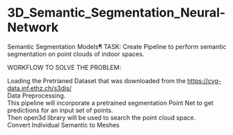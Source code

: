 # 3D_Semantic_Segmentation_Neural-Network

Semantic Segmentation Models¶
TASK: Create Pipeline to perform semantic segmentation on point clouds of indoor spaces.

WORKFLOW TO SOLVE THE PROBLEM:

Loading the Pretrianed Dataset that was downloaded from the https://cvg-data.inf.ethz.ch/s3dis/   
Data Preprocessing.    
This pipeline will incorporate a pretrained segmentation Point Net to get predictions for an input set of points.    
Then open3d library will be used to search the point cloud space.      
Convert Individual Semantic to Meshes

